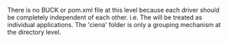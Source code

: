 There is no BUCK or pom.xml file at this level because each driver 
should be completely independent of each other. i.e. The will be 
treated as individual applications. The 'ciena' folder is only 
a grouping mechanism at the directory level.
